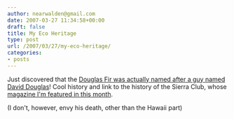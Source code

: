 ```yaml
---
author: nearwalden@gmail.com
date: 2007-03-27 11:34:58+00:00
draft: false
title: My Eco Heritage
type: post
url: /2007/03/27/my-eco-heritage/
categories:
- posts
---
```


Just discovered that the [Douglas Fir was actually named after a guy named David Douglas](http://www.stumpranchonline.com/skagitjournal/Washington/Library/MuirFir.html)!  Cool history and link to the history of the Sierra Club, whose [magazine I'm featured in this month](http://www.sierraclub.org/sierra/200703/innovators.asp).





(I don't, however, envy his death, other than the Hawaii part)



